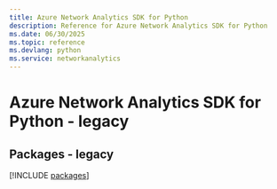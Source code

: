 ```yaml
---
title: Azure Network Analytics SDK for Python
description: Reference for Azure Network Analytics SDK for Python
ms.date: 06/30/2025
ms.topic: reference
ms.devlang: python
ms.service: networkanalytics
---
```

# Azure Network Analytics SDK for Python - legacy
## Packages - legacy
[!INCLUDE [packages](network-analytics-index.md)]
